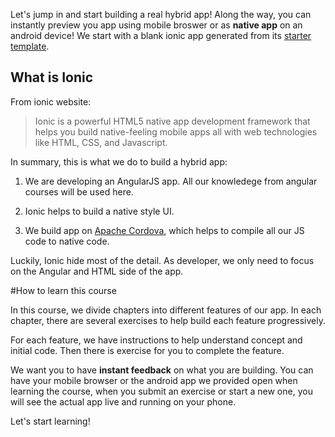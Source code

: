 Let's jump in and start building a real hybrid app! Along the way, you can instantly preview you app using mobile broswer or as **native app** on 
an android device! We start with a blank ionic app generated from its 
<a href="https://github.com/driftyco/ionic-starter-blank" target="_blank">starter template</a>.

## What is Ionic

From ionic website: 

> Ionic is a powerful HTML5 native app development framework that helps you build native-feeling mobile apps all with web technologies like HTML, 
CSS, and Javascript.

In summary, this is what we do to build a hybrid app:

  1. We are developing an AngularJS app. All our knowledege from angular courses will be used here.
  
  2. Ionic helps to build a native style UI.
  
  3. We build app on <a href="http://cordova.apache.org/" target="_blank">Apache Cordova</a>, which helps to compile all our JS code to native code.
  
Luckily, Ionic hide most of the detail. As developer, we only need to focus on the Angular and HTML side of the app.

#How to learn this course

In this course, we divide chapters into different features of our app. In each chapter, there are several exercises to help build 
each feature progressively.

For each feature, we have instructions to help understand concept and initial code. Then there is exercise for you to complete the feature.

We want you to have **instant feedback** on what you are building. You can have your mobile browser or the android app we provided open 
when learning the course, when you submit an exercise or start a new one, you will see the actual app live and running on your phone.

Let's start learning!